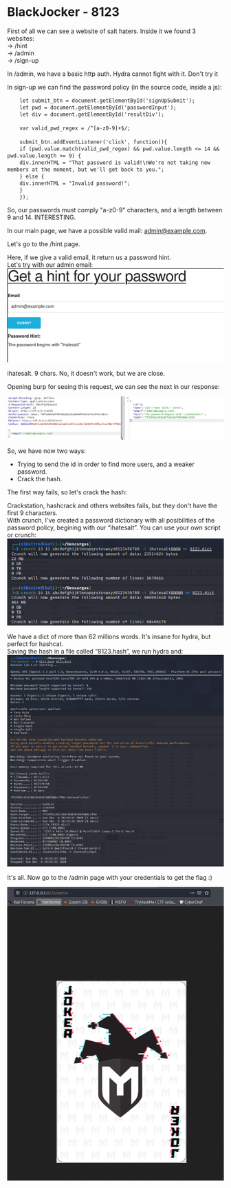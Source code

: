 # BlackJocker - 8123

First of all we can see a website of salt haters. Inside it we found 3 websites:  
	→ /hint  
	→ /admin  
	→ /sign-up  

In /admin, we have a basic http auth. Hydra cannot fight with it. Don't try it  

In sign-up we can find the password policy (in the source code, inside a js):  
```
	let submit_btn = document.getElementById('signUpSubmit');  
	let pwd = document.getElementById('passwordInput');  
	let div = document.getElementById('resultDiv');  

	var valid_pwd_regex = /^[a-z0-9]+$/;  

	submit_btn.addEventListener('click', function(){  
	if (pwd.value.match(valid_pwd_regex) && pwd.value.length <= 14 && pwd.value.length >= 9) {  
	div.innerHTML = "That password is valid!\nWe're not taking new members at the moment, but we'll get back to you.";  
	} else {  
	div.innerHTML = "Invalid password!";  
	}  
	});  
```
So, our passwords must comply "a-z0-9" characters, and a length between 9 and 14\. INTERESTING.  

In our main page, we have a possible valid mail: admin@example.com.  

Let's go to the /hint page.  

Here, if we give a valid email, it return us a password hint.  
Let's try with our admin email:  
![images\4-1.png](images\4-1.png)

ihatesalt. 9 chars. No, it doesn't work, but we are close.  

Opening burp for seeing this request, we can see the next in our response:  

![images\4-2.png](images\4-2.png)

So, we have now two ways:  
- Trying to send the id in order to find more users, and a weaker password.  
- Crack the hash.  

The first way fails, so let's crack the hash:  

Crackstation, hashcrack and others websites fails, but they don't have the first 9 characters.  
With crunch, I've created a password dictionary with all posibilities of the password policy, begining with our “ihatesalt”. You can use your own script or crunch:  
![images\4-3.png](images\4-3.png) 

We have a dict of more than 62 millions words. It's insane for hydra, but perfect for hashcat.  
Saving the hash in a file called “8123.hash”, we run hydra and:  
![images\4-4.png](images\4-4.png) 

It's all. Now go to the /admin page with your credentials to get the flag :)  

![images\4-5.png](images\4-5.png)
